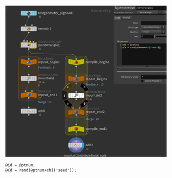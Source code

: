 ![alt text](../../png/houdini/Snipaste_2024-02-20_18-06-40.png)

```vex
@id = @ptnum;
@Cd = rand(@ptnum+chi('seed'));
```